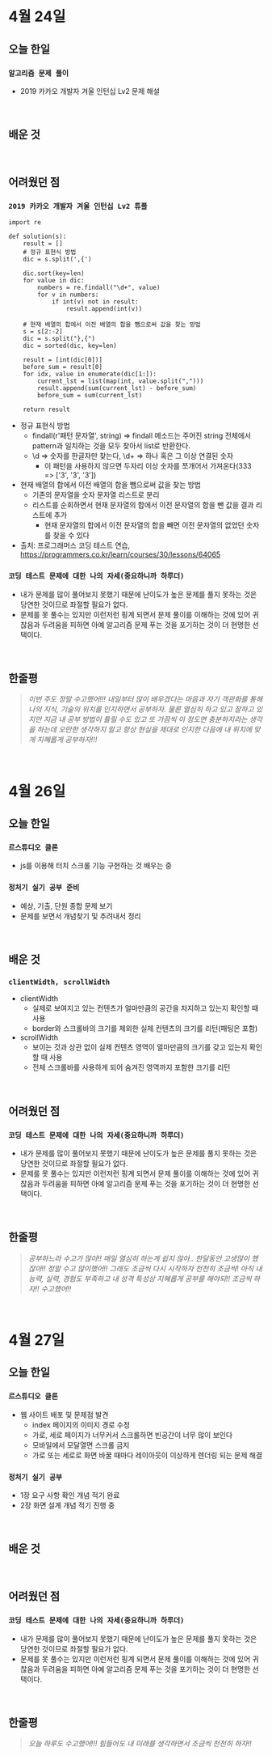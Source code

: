 # 4월 24일

## 오늘 한일

### `알고리즘 문제 풀이`

- 2019 카카오 개발자 겨울 인턴십 Lv2 문제 해설

<br>

## 배운 것

<br>

## 어려웠던 점

### `2019 카카오 개발자 겨울 인턴십 Lv2 튜플`

```
import re

def solution(s):
    result = []
    # 정규 표현식 방법
    dic = s.split(',{')

    dic.sort(key=len)
    for value in dic:
        numbers = re.findall("\d+", value)
        for v in numbers:
            if int(v) not in result:
                result.append(int(v))

    # 현재 배열의 합에서 이전 배열의 합을 뺌으로써 값을 찾는 방법
    s = s[2:-2]
    dic = s.split("},{")
    dic = sorted(dic, key=len)

    result = [int(dic[0])]
    before_sum = result[0]
    for idx, value in enumerate(dic[1:]):
        current_lst = list(map(int, value.split(",")))
        result.append(sum(current_lst) - before_sum)
        before_sum = sum(current_lst)

    return result
```

- 정규 표현식 방법
  - findall(r'패턴 문자열', string) => findall 메소드는 주어진 string 전체에서 pattern과 일치하는 것을 모두 찾아서 list로 반환한다.
  - \d => 숫자를 한글자만 찾는다, \d+ => 하나 혹은 그 이상 연결된 숫자
    - 이 패턴을 사용하지 않으면 두자리 이상 숫자를 쪼개어서 가져온다(333 => ['3', '3', '3'])
- 현재 배열의 합에서 이전 배열의 합을 뺌으로써 값을 찾는 방법
  - 기존의 문자열을 숫자 문자열 리스트로 분리
  - 리스트를 순회하면서 현재 문자열의 합에서 이전 문자열의 합을 뺀 값을 결과 리스트에 추가
    - 현재 문자열의 합에서 이전 문자열의 합을 빼면 이전 문자열의 없었던 숫자를 찾을 수 있다
- 출처: 프로그래머스 코딩 테스트 연습, https://programmers.co.kr/learn/courses/30/lessons/64065

### `코딩 테스트 문제에 대한 나의 자세(중요하니까 하루더)`

- 내가 문제를 많이 풀어보지 못했기 때문에 난이도가 높은 문제를 풀지 못하는 것은 당연한 것이므로 좌절할 필요가 없다.
- 문제를 못 풀수는 있지만 이런저런 핑계 되면서 문제 풀이를 이해하는 것에 있어 귀찮음과 두려움을 피하면 아예 알고리즘 문제 푸는 것을 포기하는 것이 더 현명한 선택이다.

<br>

## 한줄평

> _이번 주도 정말 수고했어!!! 내일부터 많이 배우겠다는 마음과 자기 객관화를 통해 나의 지식, 기술의 위치를 인지하면서 공부하자.
> 물론 열심히 하고 있고 잘하고 있지만 지금 내 공부 방법이 틀릴 수도 있고 또 가끔씩 이 정도면 충분하지라는 생각을 하는데 오만한 생각하지 말고 항상 현실을 제대로 인지한 다음에 내 위치에 맞게 지혜롭게 공부하자!!!_

<br>

# 4월 26일

## 오늘 한일

### `르스튜디오 클론`

- js를 이용해 터치 스크롤 기능 구현하는 것 배우는 중

### `정처기 실기 공부 준비`

- 예상, 기출, 단원 종합 문제 보기
- 문제를 보면서 개념찾기 및 추려내서 정리

<br>

## 배운 것

### `clientWidth, scrollWidth`

- clientWidth
  - 실제로 보여지고 있는 컨텐츠가 얼마만큼의 공간을 차지하고 있는지 확인할 때 사용
  - border와 스크롤바의 크기를 제외한 실제 컨텐츠의 크기를 리턴(패팅은 포함)
- scrollWidth
  - 보이는 것과 상관 없이 실제 컨텐츠 영역이 얼마만큼의 크기를 갖고 있는지 확인할 때 사용
  - 전체 스크롤바를 사용하게 되어 숨겨진 영역까지 포함한 크기를 리턴

<br>

## 어려웠던 점

### `코딩 테스트 문제에 대한 나의 자세(중요하니까 하루더)`

- 내가 문제를 많이 풀어보지 못했기 때문에 난이도가 높은 문제를 풀지 못하는 것은 당연한 것이므로 좌절할 필요가 없다.
- 문제를 못 풀수는 있지만 이런저런 핑계 되면서 문제 풀이를 이해하는 것에 있어 귀찮음과 두려움을 피하면 아예 알고리즘 문제 푸는 것을 포기하는 것이 더 현명한 선택이다.

<br>

## 한줄평

> _공부하느라 수고가 많아!! 매일 열심히 하는게 쉽지 않아.. 한달동안 고생많이 했잖아!! 정말 수고 많이했어!! 그래도 조금씩 다시 시작하자 천천히 조금씩! 아직 내 능력, 실력, 경험도 부족하고 내 성격 특성상 지혜롭게 공부를 해야되!! 조금씩 하자!! 수고했어!!_

<br>

# 4월 27일

## 오늘 한일

### `르스튜디오 클론`

- 웹 사이트 배포 및 문제점 발견
  - index 페이지의 이미지 경로 수정
  - 가로, 세로 페이지가 너무커서 스크롤하면 빈공간이 너무 많이 보인다
  - 모바일에서 모달열면 스크롤 금지
  - 가로 또는 세로로 화면 바꿀 때마다 레이아웃이 이상하게 렌더링 되는 문제 해결

### `정처기 실기 공부 `

- 1장 요구 사항 확인 개념 적기 완료
- 2장 화면 설계 개념 적기 진행 중

<br>

## 배운 것

<br>

## 어려웠던 점

### `코딩 테스트 문제에 대한 나의 자세(중요하니까 하루더)`

- 내가 문제를 많이 풀어보지 못했기 때문에 난이도가 높은 문제를 풀지 못하는 것은 당연한 것이므로 좌절할 필요가 없다.
- 문제를 못 풀수는 있지만 이런저런 핑계 되면서 문제 풀이를 이해하는 것에 있어 귀찮음과 두려움을 피하면 아예 알고리즘 문제 푸는 것을 포기하는 것이 더 현명한 선택이다.

<br>

## 한줄평

> _오늘 하루도 수고했어!!! 힘들어도 내 미래를 생각하면서 조금씩 천천히 하자!!_

<br>
